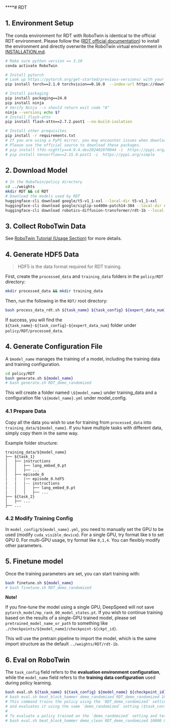 ****# RDT
## 1. Environment Setup
The conda environment for RDT with RoboTwin is identical to the official RDT environment. Please follow the ([RDT official documentation](https://github.com/thu-ml/RoboticsDiffusionTransformer)) to install the environment and directly overwrite the RoboTwin virtual environment in [INSTALLATION.md](../../INSTALLATION.md).

```bash
# Make sure python version == 3.10
conda activate RoboTwin

# Install pytorch
# Look up https://pytorch.org/get-started/previous-versions/ with your cuda version for a correct command
pip install torch==2.1.0 torchvision==0.16.0  --index-url https://download.pytorch.org/whl/cu121

# Install packaging
pip install packaging==24.0
pip install ninja
# Verify Ninja --> should return exit code "0"
ninja --version; echo $?
# Install flash-attn
pip install flash-attn==2.7.2.post1 --no-build-isolation

# Install other prequisites
pip install -r requirements.txt
# If you are using a PyPI mirror, you may encounter issues when downloading tfds-nightly and tensorflow. 
# Please use the official source to download these packages.
# pip install tfds-nightly==4.9.4.dev202402070044 -i  https://pypi.org/simple
# pip install tensorflow==2.15.0.post1 -i  https://pypi.org/simple
```
## 2. Download Model

```bash
# In the RoboTwin/policy directory
cd ../weights
mkdir RDT && cd RDT
# Download the models used by RDT
huggingface-cli download google/t5-v1_1-xxl --local-dir t5-v1_1-xxl
huggingface-cli download google/siglip-so400m-patch14-384 --local-dir siglip-so400m-patch14-384
huggingface-cli download robotics-diffusion-transformer/rdt-1b --local-dir rdt-1b
```

## 3. Collect RoboTwin Data

See [RoboTwin Tutorial (Usage Section)](https://robotwin-platform.github.io/doc/usage/collect-data.html) for more details.

## 4. Generate HDF5 Data
> HDF5 is the data format required for RDT training.

First, create the `processed_data` and `training_data` folders in the `policy/RDT` directory:
```bash
mkdir processed_data && mkdir training_data
```

Then, run the following in the `RDT/` root directory:

```bash
bash process_data_rdt.sh ${task_name} ${task_config} ${expert_data_num} ${gpu_id}
```

If success, you will find the `${task_name}-${task_config}-${expert_data_num}` folder under `policy/RDT/processed_data`.

## 4. Generate Configuration File
A `$model_name` manages the training of a model, including the training data and training configuration.
```bash
cd policy/RDT
bash generate.sh ${model_name}
# bash generate.sh RDT_demo_randomized
```

This will create a folder named `\${model_name}` under training_data and a configuration file `\${model_name}.yml` under model_config.

### 4.1 Prepare Data
Copy all the data you wish to use for training from `processed_data` into `training_data/${model_name}`. If you have multiple tasks with different data, simply copy them in the same way.

Example folder structure:
```
training_data/${model_name}
├── ${task_1}
│   ├── instructions
│   │   ├── lang_embed_0.pt
│   │   ├── ...
│   ├── episode_0
|   |   |── episode_0.hdf5
|   |   |-- instructions
|   │   │   ├── lang_embed_0.pt
|   │   │   ├── ...
├── ${task_2}
│   ├── ...
├── ...
```

### 4.2 Modify Training Config
In `model_config/${model_name}.yml`, you need to manually set the GPU to be used (modify `cuda_visible_device`). For a single GPU, try format like `0` to set GPU 0. For multi-GPU usage, try format like `0,1,4`. You can flexibly modify other parameters.

## 5. Finetune model

Once the training parameters are set, you can start training with:
```bash
bash finetune.sh ${model_name}
# bash finetune.sh RDT_demo_randomized
```
**Note!**

If you fine-tune the model using a single GPU, DeepSpeed will not save `pytorch_model/mp_rank_00_model_states.pt`. If you wish to continue training based on the results of a single-GPU trained model, please set `pretrained_model_name_or_path` to something like `./checkpoints/${model_name}/checkpoint-${ckpt_id}`. 

This will use the pretrain pipeline to import the model, which is the same import structure as the default `../weights/RDT/rdt-1b`.

## 6. Eval on RoboTwin
The `task_config` field refers to the **evaluation environment configuration**, while the `model_name` field refers to the **training data configuration** used during policy learning.

```bash
bash eval.sh ${task_name} ${task_config} ${model_name} ${checkpoint_id} ${seed} ${gpu_id}
# bash eval.sh beat_block_hammer demo_randomized RDT_demo_randomized 10000 0 0
# This command trains the policy using the `RDT_demo_randomized` setting ($model_name)
# and evaluates it using the same `demo_randomized` setting ($task_config).
#
# To evaluate a policy trained on the `demo_randomized` setting and tested on the `demo_clean` setting, run:
# bash eval.sh beat_block_hammer demo_clean RDT_demo_randomized 10000 0 0
```
